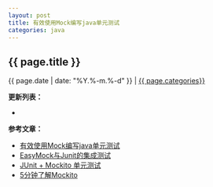 ```yaml
---
layout: post
title: 有效使用Mock编写java单元测试
categories: java
---
```


## {{ page.title }}

{{ page.date | date: "%Y.%-m.%-d" }} | <a href="/archive#{{ page.categories }}">{{ page.categories}}</a>



**更新列表：**

*



**参考文章：**

* [有效使用Mock编写java单元测试][1]
* [EasyMock与Junit的集成测试][2]
* [JUnit + Mockito 单元测试][3]
* [5分钟了解Mockito][4]

[1]: http://blog.csdn.net/chjttony/article/details/14522771
[2]: http://blog.csdn.net/flash7783/article/details/5831557
[3]: http://blog.csdn.net/zhangxin09/article/details/42422643
[4]: http://liuzhijun.iteye.com/blog/1512780/